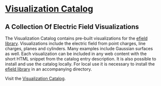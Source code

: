 [Visualization Catalog](http://vizit.github.io/catalog/)
========================================================
A Collection Of Electric Field Visualizations
---------------------------------------------

The Visualization Catalog contains pre-built visualizations for the [efield library](http://vizit.github.io/efield/).
Visualizations include the electric field from point charges, line charges, planes and cylinders. Many examples
include Gaussian surfaces as well. Each visualization can be included in any web content with the short HTML
snippet from the catalog entry description. It is also possible to install and use the catalog locally. For
local use it is necessary to install the [efield library](http://vizit.github.io/efield/) in an accompanying
directory.

Visit the [Visualization Catalog](http://vizit.github.io/catalog/).
